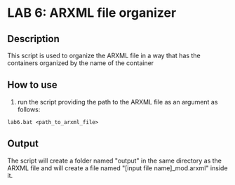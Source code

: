 # LAB 6: ARXML file organizer

## Description

This script is used to organize the ARXML file in a way that has the containers organized by the name of the container

## How to use

1. run the script providing the path to the ARXML file as an argument as follows:

```
lab6.bat <path_to_arxml_file>
```

## Output

The script will create a folder named "output" in the same directory as the ARXML file and will create a file named
"[input file name]\_mod.arxml" inside it.
